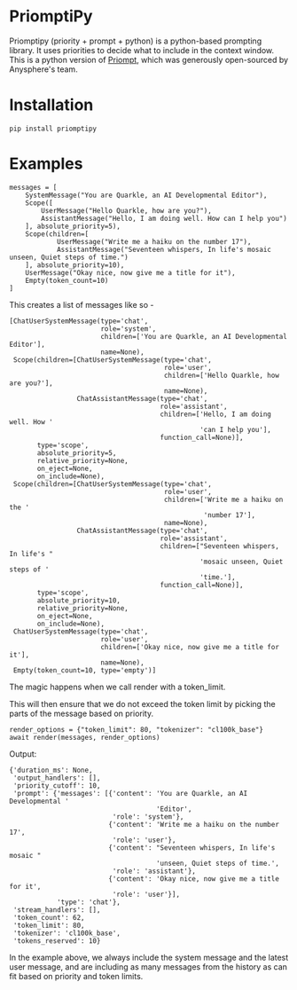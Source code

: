 # PriomptiPy

Priomptipy (priority + prompt + python) is a python-based prompting library. It uses priorities to decide what to include in the context window. This is a python version of [Priompt](https://github.com/anysphere/priompt), which was generously open-sourced by Anysphere's team.

# Installation

```
pip install priomptipy
```

# Examples

```
messages = [
    SystemMessage("You are Quarkle, an AI Developmental Editor"),
    Scope([
        UserMessage("Hello Quarkle, how are you?"),
        AssistantMessage("Hello, I am doing well. How can I help you")
    ], absolute_priority=5),
    Scope(children=[
            UserMessage("Write me a haiku on the number 17"),
            AssistantMessage("Seventeen whispers, In life's mosaic unseen, Quiet steps of time.")
    ], absolute_priority=10),
    UserMessage("Okay nice, now give me a title for it"),
    Empty(token_count=10)
]
```

This creates a list of messages like so -

```
[ChatUserSystemMessage(type='chat',
                       role='system',
                       children=['You are Quarkle, an AI Developmental Editor'],
                       name=None),
 Scope(children=[ChatUserSystemMessage(type='chat',
                                       role='user',
                                       children=['Hello Quarkle, how are you?'],
                                       name=None),
                 ChatAssistantMessage(type='chat',
                                      role='assistant',
                                      children=['Hello, I am doing well. How '
                                                'can I help you'],
                                      function_call=None)],
       type='scope',
       absolute_priority=5,
       relative_priority=None,
       on_eject=None,
       on_include=None),
 Scope(children=[ChatUserSystemMessage(type='chat',
                                       role='user',
                                       children=['Write me a haiku on the '
                                                 'number 17'],
                                       name=None),
                 ChatAssistantMessage(type='chat',
                                      role='assistant',
                                      children=["Seventeen whispers, In life's "
                                                'mosaic unseen, Quiet steps of '
                                                'time.'],
                                      function_call=None)],
       type='scope',
       absolute_priority=10,
       relative_priority=None,
       on_eject=None,
       on_include=None),
 ChatUserSystemMessage(type='chat',
                       role='user',
                       children=['Okay nice, now give me a title for it'],
                       name=None),
 Empty(token_count=10, type='empty')]
```

The magic happens when we call render with a token_limit.

This will then ensure that we do not exceed the token limit by picking the parts of the message based on priority.

```
render_options = {"token_limit": 80, "tokenizer": "cl100k_base"}
await render(messages, render_options)
```

Output:

```
{'duration_ms': None,
 'output_handlers': [],
 'priority_cutoff': 10,
 'prompt': {'messages': [{'content': 'You are Quarkle, an AI Developmental '
                                     'Editor',
                          'role': 'system'},
                         {'content': 'Write me a haiku on the number 17',
                          'role': 'user'},
                         {'content': "Seventeen whispers, In life's mosaic "
                                     'unseen, Quiet steps of time.',
                          'role': 'assistant'},
                         {'content': 'Okay nice, now give me a title for it',
                          'role': 'user'}],
            'type': 'chat'},
 'stream_handlers': [],
 'token_count': 62,
 'token_limit': 80,
 'tokenizer': 'cl100k_base',
 'tokens_reserved': 10}
```

In the example above, we always include the system message and the latest user message, and are including as many messages from the history as can fit based on priority and token limits.
